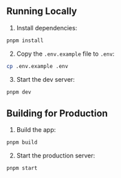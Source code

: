 ## Running Locally

1. Install dependencies:

```sh
pnpm install
```

2. Copy the `.env.example` file to `.env`:

```sh
cp .env.example .env
```

3. Start the dev server:

```sh
pnpm dev
```

## Building for Production

1. Build the app:

```sh
pnpm build
```

2. Start the production server:

```sh
pnpm start
```
